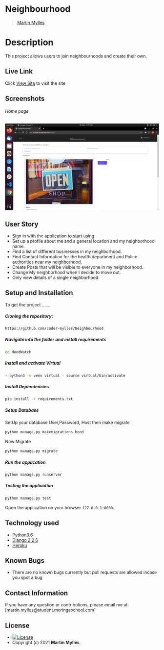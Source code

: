 # Neighbourhood

>[Martin Mylles](https://github.com/coder-mylles)  
  
# Description  
This project allows users to join neighbourhoods and create their own.

##  Live Link  
 Click [View Site](https://neighby.herokuapp.com)  to visit the site

## Screenshots 
###### Home page

<img src="https://github.com/coder-mylles/Neighbourhood/blob/main/media/images/Screenshot%20from%202021-07-28%2000-37-12.png">



## User Story  

* Sign in with the application to start using.
* Set up a profile about me and a general location and my neighborhood name.
* Find a list of different businesses in my neighborhood.
* Find Contact Information for the health department and Police authorities near my neighborhood.
* Create Posts that will be visible to everyone in my neighborhood.
* Change My neighborhood when I decide to move out.
* Only view details of a single neighborhood.

## Setup and Installation  
To get the project .......  

##### Cloning the repository:  
 ```bash 
https://github.com/coder-mylles/Neighbourhood
```
##### Navigate into the folder and install requirements  
 ```bash 
cd HoodWatch 
```
##### Install and activate Virtual  
 ```bash 
- python3 -m venv virtual - source virtual/bin/activate  
```  
##### Install Dependencies  
 ```bash 
 pip install -r requirements.txt 
```  
 ##### Setup Database  
  SetUp your database User,Password, Host then make migrate  
 ```bash 
python manage.py makemigrations hood
 ``` 
 Now Migrate  
 ```bash 
 python manage.py migrate 
```
##### Run the application  
 ```bash 
 python manage.py runserver 
``` 
##### Testing the application  
 ```bash 
 python manage.py test 
```
Open the application on your browser `127.0.0.1:8000`.  


## Technology used  

* [Python3.6](https://www.python.org/)  
* [Django 2.2.6](https://docs.djangoproject.com/en/2.2/)  
* [Heroku](https://heroku.com)  


## Known Bugs  
* There are no known bugs currently but pull requests are allowed incase you spot a bug  

## Contact Information   
If you have any question or contributions, please email me at [martin.mylles@student.moringaschool.com]  

## License 

* [![License](https://img.shields.io/packagist/l/loopline-systems/closeio-api-wrapper.svg)]()  
* Copyright (c) 2021 **Martin Mylles**